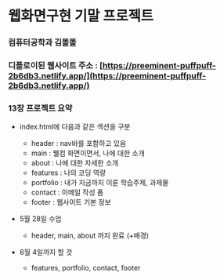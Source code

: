 # 웹화면구현 기말 프로젝트

### 컴퓨터공학과 김똘똘

### 디플로이된 웹사이트 주소 : [https://preeminent-puffpuff-2b6db3.netlify.app/](https://preeminent-puffpuff-2b6db3.netlify.app/)

### 13장 프로젝트 요약

- index.html에 다음과 같은 섹션을 구분
    - header : nav바를 포함하고 있음
    - main : 웰컴 화면이면서, 나에 대한 소개
    - about : 나에 대한 자세한 소개
    - features : 나의 코딩 역량
    - portfolio : 내가 지금까지 이룬 학습주제, 과제물
    - contact : 이메일 작성 폼
    - footer : 웹사이트 기본 정보

- 5월 28일 수업
    - header, main, about 까지 완료 (+배경)

- 6월 4일까지 할 것
    - features, portfolio, contact, footer